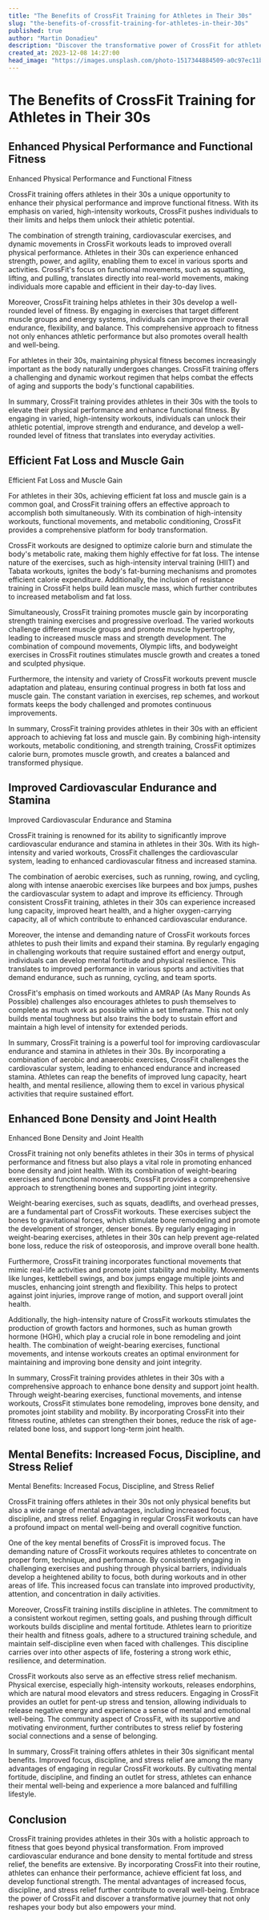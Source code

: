 ```yaml
---
title: "The Benefits of CrossFit Training for Athletes in Their 30s"
slug: "the-benefits-of-crossfit-training-for-athletes-in-their-30s"
published: true
author: "Martin Donadieu"
description: "Discover the transformative power of CrossFit for athletes in their 30s. From physical prowess to mental fortitude, explore the benefits and unlock your potential."
created_at: 2023-12-08 14:27:00
head_image: "https://images.unsplash.com/photo-1517344884509-a0c97ec11bcc?ixlib=rb-4.0.3&q=85&fm=jpg&crop=entropy&cs=srgb&w=1200"
---
```


# The Benefits of CrossFit Training for Athletes in Their 30s

## Enhanced Physical Performance and Functional Fitness

Enhanced Physical Performance and Functional Fitness

CrossFit training offers athletes in their 30s a unique opportunity to enhance their physical performance and improve functional fitness. With its emphasis on varied, high-intensity workouts, CrossFit pushes individuals to their limits and helps them unlock their athletic potential.

The combination of strength training, cardiovascular exercises, and dynamic movements in CrossFit workouts leads to improved overall physical performance. Athletes in their 30s can experience enhanced strength, power, and agility, enabling them to excel in various sports and activities. CrossFit's focus on functional movements, such as squatting, lifting, and pulling, translates directly into real-world movements, making individuals more capable and efficient in their day-to-day lives.

Moreover, CrossFit training helps athletes in their 30s develop a well-rounded level of fitness. By engaging in exercises that target different muscle groups and energy systems, individuals can improve their overall endurance, flexibility, and balance. This comprehensive approach to fitness not only enhances athletic performance but also promotes overall health and well-being.

For athletes in their 30s, maintaining physical fitness becomes increasingly important as the body naturally undergoes changes. CrossFit training offers a challenging and dynamic workout regimen that helps combat the effects of aging and supports the body's functional capabilities.

In summary, CrossFit training provides athletes in their 30s with the tools to elevate their physical performance and enhance functional fitness. By engaging in varied, high-intensity workouts, individuals can unlock their athletic potential, improve strength and endurance, and develop a well-rounded level of fitness that translates into everyday activities.

## Efficient Fat Loss and Muscle Gain

Efficient Fat Loss and Muscle Gain

For athletes in their 30s, achieving efficient fat loss and muscle gain is a common goal, and CrossFit training offers an effective approach to accomplish both simultaneously. With its combination of high-intensity workouts, functional movements, and metabolic conditioning, CrossFit provides a comprehensive platform for body transformation.

CrossFit workouts are designed to optimize calorie burn and stimulate the body's metabolic rate, making them highly effective for fat loss. The intense nature of the exercises, such as high-intensity interval training (HIIT) and Tabata workouts, ignites the body's fat-burning mechanisms and promotes efficient calorie expenditure. Additionally, the inclusion of resistance training in CrossFit helps build lean muscle mass, which further contributes to increased metabolism and fat loss.

Simultaneously, CrossFit training promotes muscle gain by incorporating strength training exercises and progressive overload. The varied workouts challenge different muscle groups and promote muscle hypertrophy, leading to increased muscle mass and strength development. The combination of compound movements, Olympic lifts, and bodyweight exercises in CrossFit routines stimulates muscle growth and creates a toned and sculpted physique.

Furthermore, the intensity and variety of CrossFit workouts prevent muscle adaptation and plateau, ensuring continual progress in both fat loss and muscle gain. The constant variation in exercises, rep schemes, and workout formats keeps the body challenged and promotes continuous improvements.

In summary, CrossFit training provides athletes in their 30s with an efficient approach to achieving fat loss and muscle gain. By combining high-intensity workouts, metabolic conditioning, and strength training, CrossFit optimizes calorie burn, promotes muscle growth, and creates a balanced and transformed physique.

## Improved Cardiovascular Endurance and Stamina

Improved Cardiovascular Endurance and Stamina

CrossFit training is renowned for its ability to significantly improve cardiovascular endurance and stamina in athletes in their 30s. With its high-intensity and varied workouts, CrossFit challenges the cardiovascular system, leading to enhanced cardiovascular fitness and increased stamina.

The combination of aerobic exercises, such as running, rowing, and cycling, along with intense anaerobic exercises like burpees and box jumps, pushes the cardiovascular system to adapt and improve its efficiency. Through consistent CrossFit training, athletes in their 30s can experience increased lung capacity, improved heart health, and a higher oxygen-carrying capacity, all of which contribute to enhanced cardiovascular endurance.

Moreover, the intense and demanding nature of CrossFit workouts forces athletes to push their limits and expand their stamina. By regularly engaging in challenging workouts that require sustained effort and energy output, individuals can develop mental fortitude and physical resilience. This translates to improved performance in various sports and activities that demand endurance, such as running, cycling, and team sports.

CrossFit's emphasis on timed workouts and AMRAP (As Many Rounds As Possible) challenges also encourages athletes to push themselves to complete as much work as possible within a set timeframe. This not only builds mental toughness but also trains the body to sustain effort and maintain a high level of intensity for extended periods.

In summary, CrossFit training is a powerful tool for improving cardiovascular endurance and stamina in athletes in their 30s. By incorporating a combination of aerobic and anaerobic exercises, CrossFit challenges the cardiovascular system, leading to enhanced endurance and increased stamina. Athletes can reap the benefits of improved lung capacity, heart health, and mental resilience, allowing them to excel in various physical activities that require sustained effort.

## Enhanced Bone Density and Joint Health

Enhanced Bone Density and Joint Health

CrossFit training not only benefits athletes in their 30s in terms of physical performance and fitness but also plays a vital role in promoting enhanced bone density and joint health. With its combination of weight-bearing exercises and functional movements, CrossFit provides a comprehensive approach to strengthening bones and supporting joint integrity.

Weight-bearing exercises, such as squats, deadlifts, and overhead presses, are a fundamental part of CrossFit workouts. These exercises subject the bones to gravitational forces, which stimulate bone remodeling and promote the development of stronger, denser bones. By regularly engaging in weight-bearing exercises, athletes in their 30s can help prevent age-related bone loss, reduce the risk of osteoporosis, and improve overall bone health.

Furthermore, CrossFit training incorporates functional movements that mimic real-life activities and promote joint stability and mobility. Movements like lunges, kettlebell swings, and box jumps engage multiple joints and muscles, enhancing joint strength and flexibility. This helps to protect against joint injuries, improve range of motion, and support overall joint health.

Additionally, the high-intensity nature of CrossFit workouts stimulates the production of growth factors and hormones, such as human growth hormone (HGH), which play a crucial role in bone remodeling and joint health. The combination of weight-bearing exercises, functional movements, and intense workouts creates an optimal environment for maintaining and improving bone density and joint integrity.

In summary, CrossFit training provides athletes in their 30s with a comprehensive approach to enhance bone density and support joint health. Through weight-bearing exercises, functional movements, and intense workouts, CrossFit stimulates bone remodeling, improves bone density, and promotes joint stability and mobility. By incorporating CrossFit into their fitness routine, athletes can strengthen their bones, reduce the risk of age-related bone loss, and support long-term joint health.

## Mental Benefits: Increased Focus, Discipline, and Stress Relief

Mental Benefits: Increased Focus, Discipline, and Stress Relief

CrossFit training offers athletes in their 30s not only physical benefits but also a wide range of mental advantages, including increased focus, discipline, and stress relief. Engaging in regular CrossFit workouts can have a profound impact on mental well-being and overall cognitive function.

One of the key mental benefits of CrossFit is improved focus. The demanding nature of CrossFit workouts requires athletes to concentrate on proper form, technique, and performance. By consistently engaging in challenging exercises and pushing through physical barriers, individuals develop a heightened ability to focus, both during workouts and in other areas of life. This increased focus can translate into improved productivity, attention, and concentration in daily activities.

Moreover, CrossFit training instills discipline in athletes. The commitment to a consistent workout regimen, setting goals, and pushing through difficult workouts builds discipline and mental fortitude. Athletes learn to prioritize their health and fitness goals, adhere to a structured training schedule, and maintain self-discipline even when faced with challenges. This discipline carries over into other aspects of life, fostering a strong work ethic, resilience, and determination.

CrossFit workouts also serve as an effective stress relief mechanism. Physical exercise, especially high-intensity workouts, releases endorphins, which are natural mood elevators and stress reducers. Engaging in CrossFit provides an outlet for pent-up stress and tension, allowing individuals to release negative energy and experience a sense of mental and emotional well-being. The community aspect of CrossFit, with its supportive and motivating environment, further contributes to stress relief by fostering social connections and a sense of belonging.

In summary, CrossFit training offers athletes in their 30s significant mental benefits. Improved focus, discipline, and stress relief are among the many advantages of engaging in regular CrossFit workouts. By cultivating mental fortitude, discipline, and finding an outlet for stress, athletes can enhance their mental well-being and experience a more balanced and fulfilling lifestyle.

## Conclusion

CrossFit training provides athletes in their 30s with a holistic approach to fitness that goes beyond physical transformation. From improved cardiovascular endurance and bone density to mental fortitude and stress relief, the benefits are extensive. By incorporating CrossFit into their routine, athletes can enhance their performance, achieve efficient fat loss, and develop functional strength. The mental advantages of increased focus, discipline, and stress relief further contribute to overall well-being. Embrace the power of CrossFit and discover a transformative journey that not only reshapes your body but also empowers your mind.